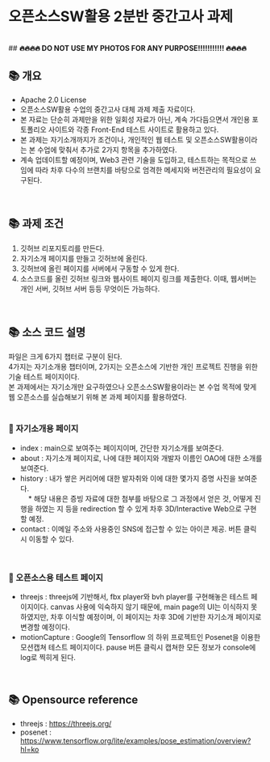 # 오픈소스SW활용 2분반 중간고사 과제

<br>
##
<strong>🔥🔥🔥🔥 DO NOT USE MY PHOTOS FOR ANY PURPOSE!!!!!!!!!!! 🔥🔥🔥🔥</strong>


## 📚 개요
- Apache 2.0 License
- 오픈소스SW활용 수업의 중간고사 대체 과제 제출 자료이다.
- 본 자료는 단순히 과제만을 위한 일회성 자료가 아닌, 계속 가다듬으면서 개인용 포토폴리오 사이트와 각종 Front-End 테스트 사이트로 활용하고 있다.
- 본 과제는 자기소개까지가 조건이나, 개인적인 웹 테스트 및 오픈소스SW활용이라는 본 수업에 맞춰서 추가로 2가지 항목을 추가하였다.
- 계속 업데이트할 예정이며, Web3 관련 기술을 도입하고, 테스트하는 목적으로 쓰임에 따라 차후 다수의 브랜치를 바탕으로 엄격한 메세지와 버전관리의 필요성이 요구된다.

<br>

## 📚 과제 조건
1. 깃허브 리포지토리를 만든다.
2. 자기소개 페이지를 만들고 깃허브에 올린다.
3. 깃허브에 올린 페이지를 서버에서 구동할 수 있게 한다.
4. 소스코드를 올린 깃허브 링크와 웹사이트 페이지 링크를 제출한다.
이때, 웹서버는 개인 서버, 깃허브 서버 등등 무엇이든 가능하다.

<br>

## 📚 소스 코드 설명
파일은 크게 6가지 챕터로 구분이 된다.<br>
4가지는 자기소개용 챕터이며, 2가지는 오픈소스에 기반한 개인 프로젝트 진행을 위한 기술 테스트 페이지이다.<br>
본 과제에서는 자기소개만 요구하였으나 오픈소스SW활용이라는 본 수업 목적에 맞게 웹 오픈소스를 실습해보기 위해 본 과제 페이지를 활용하였다.<br>
<br>
### 📝 자기소개용 페이지
- index : main으로 보여주는 페이지이며, 간단한 자기소개를 보여준다.
- about : 자기소개 페이지로, 나에 대한 페이지와 개발자 이름인 OAO에 대한 소개를 보여준다.
- history : 내가 쌓은 커리어에 대한 발자취와 이에 대한 몇가지 증명 사진을 보여준다.<br>
&nbsp;&nbsp;&nbsp;&nbsp;* 해당 내용은 증빙 자료에 대한 첨부를 바탕으로 그 과정에서 얻은 것, 어떻게 진행을 하였는 지 등을 redirection 할 수 있게 차후 3D/Interactive Web으로 구현할 예정.
- contact : 이메일 주소와 사용중인 SNS에 접근할 수 있는 아이콘 제공. 버튼 클릭시 이동할 수 있다.
<br>

### 📝 오픈소스용 테스트 페이지
- threejs : threejs에 기반해서, fbx player와 bvh player를 구현해놓은 테스트 페이지이다. canvas 사용에 익숙하지 않기 때문에, main page의 UI는 이식하지 못하였지만, 차후 이식할 예정이며, 이 페이지는 차후 3D에 기반한 자기소개 페이지로 변경할 예정이다.
- motionCapture : Google의 Tensorflow 의 하위 프로젝트인 Posenet을 이용한 모션캡쳐 테스트 페이지이다. pause 버튼 클릭시 캡쳐한 모든 정보가 console에 log로 찍히게 된다.

<br>

## 📚 Opensource reference
- threejs : https://threejs.org/
- posenet : https://www.tensorflow.org/lite/examples/pose_estimation/overview?hl=ko
